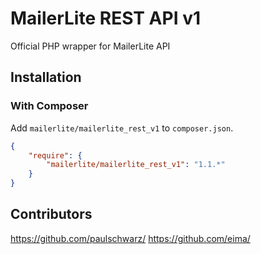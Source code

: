 # MailerLite REST API v1

Official PHP wrapper for MailerLite API

## Installation

### With Composer

Add `mailerlite/mailerlite_rest_v1` to `composer.json`.

```json
{
    "require": {
        "mailerlite/mailerlite_rest_v1": "1.1.*"
    }
}
```

## Contributors

https://github.com/paulschwarz/
https://github.com/eima/